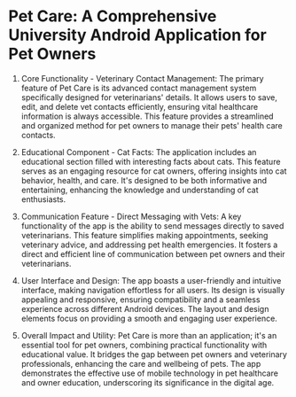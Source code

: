 # Pet Care: A Comprehensive University Android Application for Pet Owners

1. Core Functionality - Veterinary Contact Management:
  The primary feature of Pet Care is its advanced contact management system specifically designed for veterinarians' details.
It allows users to save, edit, and delete vet contacts efficiently, ensuring vital healthcare information is always accessible.
This feature provides a streamlined and organized method for pet owners to manage their pets' health care contacts.

2. Educational Component - Cat Facts:
  The application includes an educational section filled with interesting facts about cats.
This feature serves as an engaging resource for cat owners, offering insights into cat behavior, health, and care.
It's designed to be both informative and entertaining, enhancing the knowledge and understanding of cat enthusiasts.

3. Communication Feature - Direct Messaging with Vets:
  A key functionality of the app is the ability to send messages directly to saved veterinarians.
This feature simplifies making appointments, seeking veterinary advice, and addressing pet health emergencies.
It fosters a direct and efficient line of communication between pet owners and their veterinarians.

4. User Interface and Design:
  The app boasts a user-friendly and intuitive interface, making navigation effortless for all users.
Its design is visually appealing and responsive, ensuring compatibility and a seamless experience across different Android devices.
The layout and design elements focus on providing a smooth and engaging user experience.

5. Overall Impact and Utility:
  Pet Care is more than an application; it's an essential tool for pet owners, combining practical functionality with educational value.
It bridges the gap between pet owners and veterinary professionals, enhancing the care and wellbeing of pets.
The app demonstrates the effective use of mobile technology in pet healthcare and owner education, underscoring its significance in the digital age.
